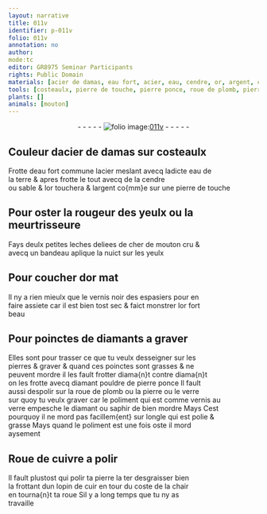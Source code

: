 ```yaml
---
layout: narrative
title: 011v
identifier: p-011v
folio: 011v
annotation: no
author:
mode:tc
editor: GR8975 Seminar Participants
rights: Public Domain
materials: [acier de damas, eau fort, acier, eau, cendre, or, argent, cher de mouton cru, or mat, diamants, diama{n}t, pouldre de pierre ponce, plomb, pierre, verre, diamant, saphir, ongle, cuivre, cuir]
tools: [costeaulx, pierre de touche, pierre ponce, roue de plomb, pierre, verre, Roue de cuivre, roue]
plants: []
animals: [mouton]
---
```


<div class="folio" align="center">- - - - - <a href="http://gallica.bnf.fr/ark:/12148/btv1b10500001g/f28.image" target="_blank"><img src="https://cu-mkp.github.io/2017-workshop-edition/assets/photo-icon.png" alt="folio image: " style="display:inline-block; margin-bottom:-3px;"/>011v</a> - - - - - </div>  
  

## Couleur d<span class="m">acier de <span class="pl">damas</span></span> sur <span class="tl">costeaulx</span>

 
Frotte d<span class="m">eau fort</span> commune l<span class="m">acier</span> meslant avecq ladicte <span class="m">eau</span> de<br/> la terre  & apres frotte le tout avecq de la <span class="m">cendre</span><br/> ou sable & l<span class="m">or</span> touchera & l<span class="m">argent</span> co{mm}e sur une <span class="tl">pierre de touche</span>

 
  

## Pour oster la rougeur des <span class="bp">yeulx</span> ou la meurtrisseure

 
Fays deulx petites leches deliees de <span class="m">cher de <span class="al">mouton</span> cru</span> & <br/> avecq un bandeau aplique la nuict sur les <span class="bp">yeulx</span>

 
  

## Pour coucher d<span class="m">or mat</span>

 
Il ny a rien mieulx que le vernis noir des <span class="pro">espasiers</span> pour en<br/> faire assiete car il est bien tost sec & faict monstrer l<span class="m">or</span> fort<br/> beau

 
  

## Pour poinctes de <span class="m">diamants</span> a graver

 
Elles sont pour trasser ce que tu veulx desseigner sur les<br/> pierres & graver & quand ces poinctes sont grasses & ne<br/> peuvent mordre il les fault frotter <span class="m">diama{n}t</span> contre <span class="m">diama{n}t</span><br/> on les frotte avecq diamant <span class="m">pouldre de <span class="tl">pierre ponce</span></span> Il fault<br/> aussi despolir sur la <span class="tl">roue de <span class="m">plomb</span></span> ou la <span class="m"><span class="tl">pierre</span></span> ou le <span class="m"><span class="tl">verre</span></span><br/> sur quoy tu veulx graver car le poliment qui est comme vernis au<br/> <span class="m">verre</span> empesche le <span class="m">diamant</span> ou <span class="m">saphir</span> de bien mordre Mays Cest<br/> pourquoy il ne mord pas facillem{ent} sur l<span class="m">ongle</span> qui est polie &<br/> grasse Mays quand le poliment est une fois oste il mord<br/> aysement

 
  

## <span class="tl">Roue de <span class="m">cuivre</span></span> a polir

 
Il fault plustost qui polir ta <span class="m">pierre</span> la ter desgraisser bien<br/> la frottant dun lopin de <span class="m">cuir</span> en tour du coste de la chair<br/> en tourna{n}t ta <span class="tl">roue</span> Sil y a long temps que tu ny as<br/> travaille

